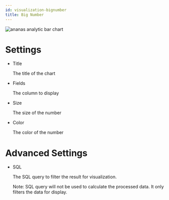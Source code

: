 ```yaml
---
id: visualization-bignumber
title: Big Number
---
```


![ananas analytic bar chart](assets/bignumber.png)


# Settings

- Title

  The title of the chart

- Fields

  The column to display

- Size

  The size of the number

- Color

  The color of the number

# Advanced Settings

- SQL

  The SQL query to filter the result for visualization. 
  
  Note: SQL query will not be used to calculate the processed data. It only filters the data for display.
